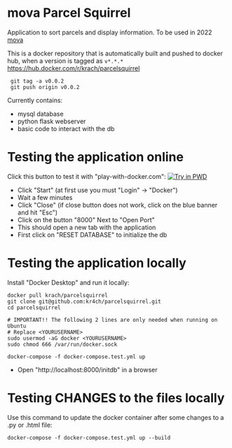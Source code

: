 # mova Parcel Squirrel

Application to sort parcels and display information. To be used in 2022 <a href="https://www.mova.ch/bula">mova</a>

This is a docker repository that is automatically built and pushed to docker hub, when a version is tagged as `v*.*.*`
https://hub.docker.com/r/krach/parcelsquirrel

```
 git tag -a v0.0.2
 git push origin v0.0.2
```

Currently contains:
* mysql database
* python flask webserver
* basic code to interact with the db


# Testing the application online
Click this button to test it with "play-with-docker.com":
<a href="https://labs.play-with-docker.com/?stack=https://raw.githubusercontent.com/kr4ch/parcelsquirrel/main/docker-compose.test.yml"><img src="https://cdn.rawgit.com/play-with-docker/stacks/cff22438/assets/images/button.png" alt="Try in PWD"></a>
* Click "Start" (at first use you must "Login" -> "Docker")
* Wait a few minutes
* Click "Close" (if close button does not work, click on the blue banner and hit "Esc")
* Click on the button "8000" Next to "Open Port"
* This should open a new tab with the application
* First click on "RESET DATABASE" to initialize the db

# Testing the application locally
Install "Docker Desktop" and run it locally:
```
docker pull krach/parcelsquirrel
git clone git@github.com:kr4ch/parcelsquirrel.git
cd parcelsquirrel

# IMPORTANT!! The following 2 lines are only needed when running on Ubuntu
# Replace <YOURUSERNAME>
sudo usermod -aG docker <YOURUSERNAME>
sudo chmod 666 /var/run/docker.sock

docker-compose -f docker-compose.test.yml up
```
* Open "http://localhost:8000/initdb" in a browser

# Testing CHANGES to the files locally
Use this command to update the docker container after some changes to a .py or .html file:
```
docker-compose -f docker-compose.test.yml up --build
```
